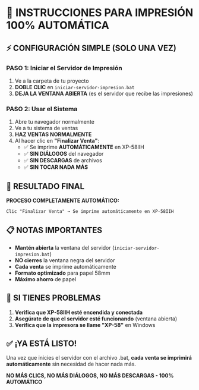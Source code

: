 # 🎫 INSTRUCCIONES PARA IMPRESIÓN 100% AUTOMÁTICA

## ⚡ CONFIGURACIÓN SIMPLE (SOLO UNA VEZ)

### PASO 1: Iniciar el Servidor de Impresión
1. Ve a la carpeta de tu proyecto
2. **DOBLE CLIC** en `iniciar-servidor-impresion.bat`
3. **DEJA LA VENTANA ABIERTA** (es el servidor que recibe las impresiones)

### PASO 2: Usar el Sistema
1. Abre tu navegador normalmente
2. Ve a tu sistema de ventas
3. **HAZ VENTAS NORMALMENTE**
4. Al hacer clic en **"Finalizar Venta"**:
   - ✅ Se imprime **AUTOMÁTICAMENTE** en XP-58IIH
   - ✅ **SIN DIÁLOGOS** del navegador
   - ✅ **SIN DESCARGAS** de archivos
   - ✅ **SIN TOCAR NADA MÁS**

## 🎯 RESULTADO FINAL

**PROCESO COMPLETAMENTE AUTOMÁTICO:**
```
Clic "Finalizar Venta" → Se imprime automáticamente en XP-58IIH
```

## 📋 NOTAS IMPORTANTES

- **Mantén abierta** la ventana del servidor (`iniciar-servidor-impresion.bat`)
- **NO cierres** la ventana negra del servidor
- **Cada venta** se imprime automáticamente
- **Formato optimizado** para papel 58mm
- **Máximo ahorro** de papel

## 🔧 SI TIENES PROBLEMAS

1. **Verifica que XP-58IIH esté encendida y conectada**
2. **Asegúrate de que el servidor esté funcionando** (ventana abierta)
3. **Verifica que la impresora se llame "XP-58"** en Windows

## ✅ ¡YA ESTÁ LISTO!

Una vez que inicies el servidor con el archivo .bat, **cada venta se imprimirá automáticamente** sin necesidad de hacer nada más.

**NO MÁS CLICS, NO MÁS DIÁLOGOS, NO MÁS DESCARGAS - 100% AUTOMÁTICO**
